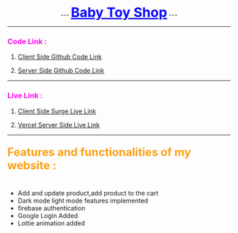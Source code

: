 <p align="center">
 ---
  <b><span style="font-size: 30px ; color: #0A03FC;font-weight:bold"><u>Baby Toy Shop</u></span></b>
 ---
</p>

---

### <span style=" color: #FA07EF">Code Link : </span>

1. [Client Side Github Code Link](https://github.com/mr-tnmy-srkr/baby-toy-store-client-job-task "https://github.com/mr-tnmy-srkr/baby-toy-store-client-job-task")

2. [Server Side Github Code Link](https://github.com/mr-tnmy-srkr/baby-toy-store-server-job-task "https://github.com/mr-tnmy-srkr/baby-toy-store-server-job-task")

---

### <span style=" color: #FA07EF">Live Link : </span>

1. [ Client Side Surge Live Link](https://baby-toy-store-job-task.surge.sh/ "https://baby-toy-store-job-task.surge.sh/")

2. [Vercel Server Side Live Link](https://baby-toy-store-server-job-task.vercel.app/ "https://baby-toy-store-server-job-task.vercel.app/")

---

### <span style=" color: #fc9f11;font-size:25px"> Features and functionalities of my website : </span>

#

- Add and update product,add product to the cart
- Dark mode light mode features implemented
- firebase authentication
- Google Login Added
- Lottie animation added
